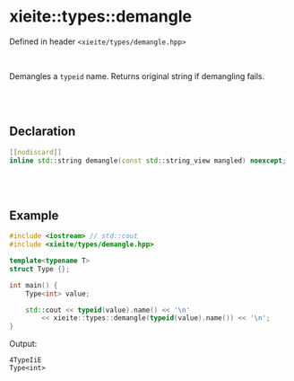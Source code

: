 # xieite::types::demangle
Defined in header `<xieite/types/demangle.hpp>`

<br/>

Demangles a `typeid` name. Returns original string if demangling fails.

<br/><br/>

## Declaration
```cpp
[[nodiscard]]
inline std::string demangle(const std::string_view mangled) noexcept;
```

<br/><br/>

## Example
```cpp
#include <iostream> // std::cout
#include <xieite/types/demangle.hpp>

template<typename T>
struct Type {};

int main() {
	Type<int> value;

	std::cout << typeid(value).name() << '\n'
		<< xieite::types::demangle(typeid(value).name()) << '\n';
}
```
Output:
```
4TypeIiE
Type<int>
```
